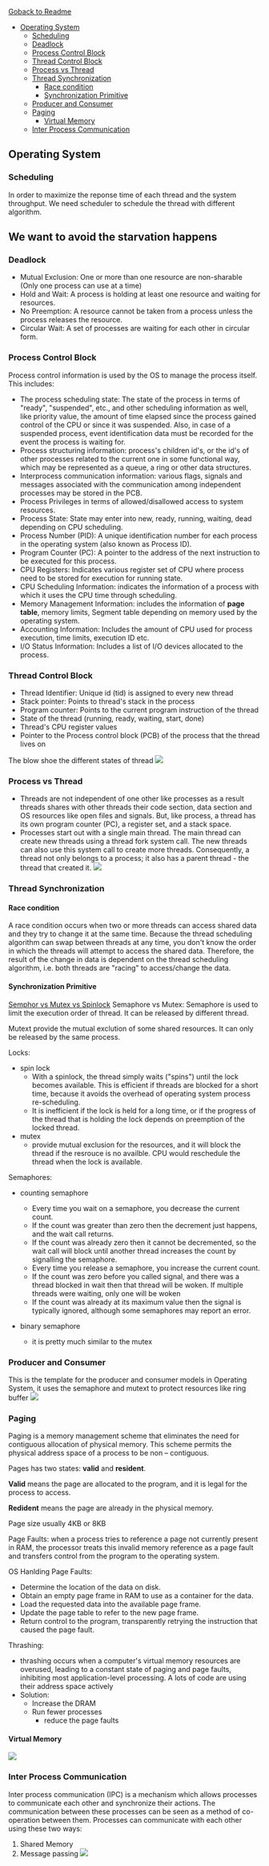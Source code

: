 [Goback to Readme](./readme.md)

- [Operating System](#operating-system)
  - [Scheduling](#scheduling)
  - [Deadlock](#deadlock)
  - [Process Control Block](#process-control-block)
  - [Thread Control Block](#thread-control-block)
  - [Process vs Thread](#process-vs-thread)
  - [Thread Synchronization](#thread-synchronization)
    - [Race condition](#race-condition)
    - [Synchronization Primitive](#synchronization-primitive)
  - [Producer and Consumer](#producer-and-consumer)
  - [Paging](#paging)
    - [Virtual Memory](#virtual-memory)
  - [Inter Process Communication](#inter-process-communication)

## Operating System

### Scheduling
In order to maximize the reponse time of each thread and the system throughput. We need scheduler to schedule the thread with different algorithm.

We want to avoid the starvation happens
- 


### Deadlock
- Mutual Exclusion: One or more than one resource are non-sharable (Only one process can use at a time)
- Hold and Wait: A process is holding at least one resource and waiting for resources.
- No Preemption: A resource cannot be taken from a process unless the process releases the resource.
- Circular Wait: A set of processes are waiting for each other in circular form.


### Process Control Block
Process control information is used by the OS to manage the process itself. This includes:

- The process scheduling state: The state of the process in terms of "ready", "suspended", etc., and other scheduling information as well, like priority value, the amount of time elapsed since the process gained control of the CPU or since it was suspended. Also, in case of a suspended process, event identification data must be recorded for the event the process is waiting for.
- Process structuring information: process's children id's, or the id's of other processes related to the current one in some functional way, which may be represented as a queue, a ring or other data structures.
- Interprocess communication information: various flags, signals and messages associated with the communication among independent processes may be stored in the PCB.
- Process Privileges in terms of allowed/disallowed access to system resources.
- Process State: State may enter into new, ready, running, waiting, dead depending on CPU scheduling.
- Process Number (PID): A unique identification number for each process in the operating system (also known as Process ID).
- Program Counter (PC): A pointer to the address of the next instruction to be executed for this process.
- CPU Registers: Indicates various register set of CPU where process need to be stored for execution for running state.
- CPU Scheduling Information: indicates the information of a process with which it uses the CPU time through scheduling.
- Memory Management Information: includes the information of **page table**, memory limits, Segment table depending on memory used by the operating system.
- Accounting Information: Includes the amount of CPU used for process execution, time limits, execution ID etc.
- I/O Status Information: Includes a list of I/O devices allocated to the process.

### Thread Control Block
- Thread Identifier: Unique id (tid) is assigned to every new thread
- Stack pointer: Points to thread's stack in the process
- Program counter: Points to the current program instruction of the thread
- State of the thread (running, ready, waiting, start, done)
- Thread's CPU register values
- Pointer to the Process control block (PCB) of the process that the thread lives on

The blow shoe the different states of thread
![](./IMG/Thread_States.png)
### Process vs Thread
- Threads are not independent of one other like processes as a result threads shares with other threads their code section, data section and OS resources like open files and signals. But, like process, a thread has its own program counter (PC), a register set, and a stack space.
- Processes start out with a single main thread. The main thread can create new threads using a thread fork system call. The new threads can also use this system call to create more threads. Consequently, a thread not only belongs to a process; it also has a parent thread - the thread that created it.
![](./IMG/Process_vs_Thread.png)

### Thread Synchronization


#### Race condition
A race condition occurs when two or more threads can access shared data and they try to change it at the same time. Because the thread scheduling algorithm can swap between threads at any time, you don't know the order in which the threads will attempt to access the shared data. Therefore, the result of the change in data is dependent on the thread scheduling algorithm, i.e. both threads are "racing" to access/change the data.

#### Synchronization Primitive
[Semphor vs Mutex vs Spinlock](https://anandabhisheksingh.me/mutex-vs-semaphore-vs-spinlock/)
Semaphore vs Mutex:
Semaphore is used to limit the execution order of thread. It can be released by different thread.

Mutext provide the mutual exclution of some shared resources. It can only be released by the same process.

Locks:
- spin lock
  - With a spinlock, the thread simply waits ("spins") until the lock becomes available. This is efficient if threads are blocked for a short time, because it avoids the overhead of operating system process re-scheduling. 
  - It is inefficient if the lock is held for a long time, or if the progress of the thread that is holding the lock depends on preemption of the locked thread.
- mutex
  - provide mutual exclusion for the resources, and it will block the thread if the resrouce is no availble. CPU would reschedule the thread when the lock is available.

Semaphores:
- counting semaphore
  - Every time you wait on a semaphore, you decrease the current count. 
  - If the count was greater than zero then the decrement just happens, and the wait call returns. 
  - If the count was already zero then it cannot be decremented, so the wait call will block until another thread increases the count by signalling the semaphore.
  - Every time you release a semaphore, you increase the current count.
  - If the count was zero before you called signal, and there was a thread blocked in wait then that thread will be woken. If multiple threads were waiting, only one will be woken
  - If the count was already at its maximum value then the signal is typically ignored, although some semaphores may report an error.


- binary semaphore
  - it is pretty much similar to the mutex

### Producer and Consumer
This is the template for the producer and consumer models in Operating System, it uses the semaphore and mutext to protect resources like ring buffer
![](./IMG/Producer_and_Consumer.png)

### Paging 
Paging is a memory management scheme that eliminates the need for contiguous allocation of physical memory. This scheme permits the physical address space of a process to be non – contiguous.

Pages has two states: **valid** and **resident**.

**Valid** means the page are allocated to the program, and it is legal for the process to access.

**Redident** means the page are already in the physical memory.

Page size usually 4KB or 8KB

Page Faults: when a process tries to reference a page not currently present in RAM, the processor treats this invalid memory reference as a page fault and transfers control from the program to the operating system.

OS Hanlding Page Faults:
- Determine the location of the data on disk.
- Obtain an empty page frame in RAM to use as a container for the data.
- Load the requested data into the available page frame.
- Update the page table to refer to the new page frame.
- Return control to the program, transparently retrying the instruction that caused the page fault.

Thrashing: 
- thrashing occurs when a computer's virtual memory resources are overused, leading to a constant state of paging and page faults, inhibiting most application-level processing. A lots of code are using their address space actively
- Solution:
  - Increase the DRAM
  - Run fewer processes
    - reduce the page faults


#### Virtual Memory
![](./IMG/Virtual_mem.png)



### Inter Process Communication
Inter process communication (IPC) is a mechanism which allows processes to communicate each other and synchronize their actions. 
The communication between these processes can be seen as a method of co-operation between them. Processes can communicate with each other using these two ways:
1. Shared Memory
2. Message passing
![](./IMG/InterProcessCom.png)